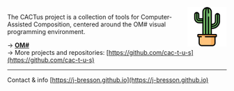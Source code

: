 


<img src="images/cactus.png" width="90" align="right"> 

The CACTus project is a collection of tools for Computer-Assisted Composition, centered around the OM# visual programming environment.

&rarr; **[OM#](om-sharp/)**    
&rarr; More projects and repositories: [https://github.com/cac-t-u-s](https://github.com/cac-t-u-s)


-------
Contact & info [https://j-bresson.github.io](https://j-bresson.github.io)



